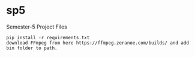 # sp5

Semester-5 Project Files

    pip install -r requirements.txt
    download FFmpeg from here https://ffmpeg.zeranoe.com/builds/ and add bin folder to path.
